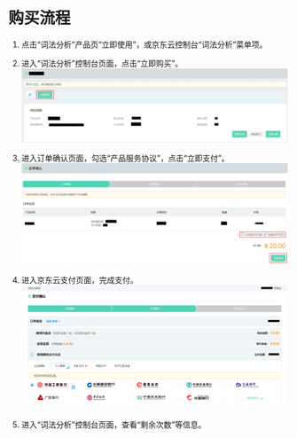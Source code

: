 # 购买流程



1.	点击“词法分析”产品页“立即使用”，或京东云控制台“词法分析”菜单项。


2.	进入“词法分析”控制台页面，点击“立即购买”。
 ![1.png](../../../../image/AI-and-Machine-Learning/lexer/1.png)

3.	进入订单确认页面，勾选“产品服务协议”，点击“立即支付”。
  ![2.png](../../../../image/AI-and-Machine-Learning/lexer/2.png)

4.	进入京东云支付页面，完成支付。
  ![3.png](../../../../image/AI-and-Machine-Learning/lexer/3.png)

5.	进入“词法分析”控制台页面，查看“剩余次数”等信息。

